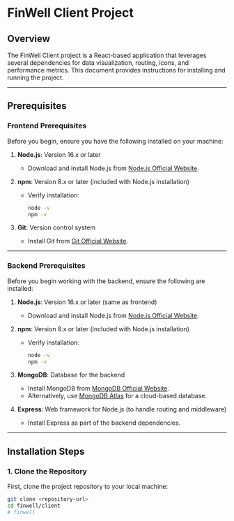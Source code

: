 # FinWell Client Project

## Overview
The FinWell Client project is a React-based application that leverages several dependencies for data visualization, routing, icons, and performance metrics. This document provides instructions for installing and running the project.

---

## Prerequisites

### Frontend Prerequisites
Before you begin, ensure you have the following installed on your machine:

1. **Node.js**: Version 16.x or later
   - Download and install Node.js from [Node.js Official Website](https://nodejs.org/).

2. **npm**: Version 8.x or later (included with Node.js installation)
   - Verify installation:
     ```bash
     node -v
     npm -v
     ```

3. **Git**: Version control system
   - Install Git from [Git Official Website](https://git-scm.com/).

---

### Backend Prerequisites
Before you begin working with the backend, ensure the following are installed:

1. **Node.js**: Version 16.x or later (same as frontend)
   - Download and install Node.js from [Node.js Official Website](https://nodejs.org/).

2. **npm**: Version 8.x or later (included with Node.js installation)
   - Verify installation:
     ```bash
     node -v
     npm -v
     ```

3. **MongoDB**: Database for the backend
   - Install MongoDB from [MongoDB Official Website](https://www.mongodb.com/try/download/community).
   - Alternatively, use [MongoDB Atlas](https://www.mongodb.com/cloud/atlas) for a cloud-based database.

4. **Express**: Web framework for Node.js (to handle routing and middleware)
   - Install Express as part of the backend dependencies.

---

## Installation Steps

### 1. Clone the Repository
First, clone the project repository to your local machine:
```bash
git clone <repository-url>
cd finwell/client
# finwell
